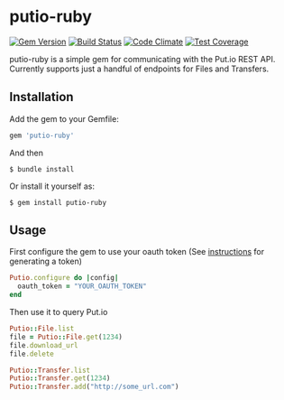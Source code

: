 # putio-ruby

[![Gem Version](https://badge.fury.io/rb/putio-ruby.svg)](http://badge.fury.io/rb/putio-ruby)
[![Build Status](https://travis-ci.org/bloxsom/putio-ruby.svg?branch=master)](https://travis-ci.org/bloxsom/putio-ruby)
[![Code Climate](https://codeclimate.com/github/bloxsom/putio-ruby/badges/gpa.svg)](https://codeclimate.com/github/bloxsom/putio-ruby)
[![Test Coverage](https://codeclimate.com/github/bloxsom/putio-ruby/badges/coverage.svg)](https://codeclimate.com/github/bloxsom/putio-ruby/coverage)

putio-ruby is a simple gem for communicating with the Put.io REST API. Currently supports just a handful of endpoints for Files and Transfers.


## Installation

Add the gem to your Gemfile:

```ruby
gem 'putio-ruby'
```

And then

    $ bundle install

Or install it yourself as:

    $ gem install putio-ruby

## Usage

First configure the gem to use your oauth token (See [instructions](https://put.io/v2/docs/gettingstarted.html#sign-up) for generating a token)

```ruby
Putio.configure do |config|
  oauth_token = "YOUR_OAUTH_TOKEN"
end
```

Then use it to query Put.io

```ruby
Putio::File.list
file = Putio::File.get(1234)
file.download_url
file.delete

Putio::Transfer.list
Putio::Transfer.get(1234)
Putio::Transfer.add("http://some_url.com")
```
